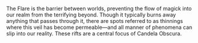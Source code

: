 The Flare is the barrier between worlds, preventing the flow of magick into our realm from the terrifying beyond. Though it typically burns away anything that passes through it, there are spots referred to as thinnings where this veil has become permeable—and all manner of phenomena can slip into our reality. These rifts are a central focus of Candela Obscura.